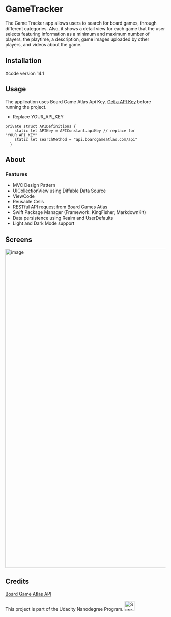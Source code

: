 # GameTracker

The Game Tracker app allows users to search for board games, through different categories. Also, it shows a detail view for each game that the user selects featuring information as a minimum and maximum number of players, the playtime, a description, game images uploaded by other players, and videos about the game.

## Installation

Xcode version 14.1

## Usage

The application uses Board Game Atlas Api Key. [Get a API Key](https://www.boardgameatlas.com/api/docs/apps)	 before running the project. 
* Replace YOUR_API_KEY 

```
private struct APIDefinitions {
    static let APIKey = APIConstant.apiKey // replace for "YOUR_API_KEY"
    static let searchMethod = "api.boardgameatlas.com/api"
  }
```

## About

### Features

- MVC Design Pattern
- UICollectionView using Diffable Data Source
- ViewCode
- Reusable Cells
- RESTful API request from Board Games Atlas
- Swift Package Manager (Framework: KingFisher, MarkdownKit)
- Data persistence using Realm and UserDefaults
- Light and Dark Mode support

## Screens

<img width="1000" alt="image" src="https://user-images.githubusercontent.com/74434212/203025184-296399cb-49eb-4f83-8119-0d7882ddbf2a.png">

## Credits

[Board Game Atlas API](https://www.boardgameatlas.com/api/docs)

This project is part of the  Udacity Nanodegree Program.
<img width="31" alt="Screen Shot 2022-03-01 at 9 56 35 AM" src="https://user-images.githubusercontent.com/74434212/156147365-9d8d0827-2605-476f-88b9-b77a874af466.png">
